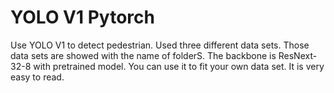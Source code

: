 # YOLO V1 Pytorch
 Use YOLO V1 to detect pedestrian.  Used three different data sets. 
 Those data sets are showed with the name of folderS. 
 The backbone is ResNext-32-8 with pretrained model. 
 You can use it to fit your own data set. It is very easy to read.

